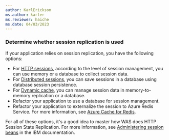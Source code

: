 ```yaml
---
author: KarlErickson
ms.author: karler
ms.reviewer: haiche
ms.date: 04/03/2023
---
```


### Determine whether session replication is used

If your application relies on session replication, you have the following options:

* For [HTTP sessions](https://www.ibm.com/docs/en/was/9.0.5?topic=applications-configuring-http-sessions), according to the level of session management, you can use memory or a database to collect session data.
* For [Distributed sessions](https://www.ibm.com/docs/en/was/9.0.5?topic=sessions-distributed), you can save sessions in a database using database session persistence.
* For [Dynamic cache](https://www.ibm.com/docs/en/was/9.0.5?topic=extensions-introduction-dynamic-cache), you can manage session data in memory-to-memory replication or a database.
* Refactor your application to use a database for session management.
* Refactor your application to externalize the session to Azure Redis Service. For more information, see [Azure Cache for Redis](/azure/azure-cache-for-redis/cache-overview).

For all of these options, it's a good idea to master how WAS does HTTP Session State Replication. For more information, see [Administering session beans](https://www.ibm.com/docs/en/was/9.0.5?topic=applications-administering-session-beans) in the IBM documentation.
